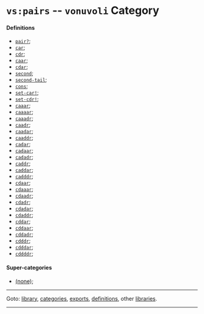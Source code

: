 

<a id='category__vonuvoli__vs_3a_pairs'></a>

# `vs:pairs` -- `vonuvoli` Category


<a id='category__vonuvoli__vs_3a_pairs__definitions'></a>

#### Definitions

 * [`pair?`](../../vonuvoli/definitions/pair_3f.md#definition__vonuvoli__pair_3f);
 * [`car`](../../vonuvoli/definitions/car.md#definition__vonuvoli__car);
 * [`cdr`](../../vonuvoli/definitions/cdr.md#definition__vonuvoli__cdr);
 * [`caar`](../../vonuvoli/definitions/caar.md#definition__vonuvoli__caar);
 * [`cdar`](../../vonuvoli/definitions/cdar.md#definition__vonuvoli__cdar);
 * [`second`](../../vonuvoli/definitions/second.md#definition__vonuvoli__second);
 * [`second-tail`](../../vonuvoli/definitions/second-tail.md#definition__vonuvoli__second-tail);
 * [`cons`](../../vonuvoli/definitions/cons.md#definition__vonuvoli__cons);
 * [`set-car!`](../../vonuvoli/definitions/set-car_21.md#definition__vonuvoli__set-car_21);
 * [`set-cdr!`](../../vonuvoli/definitions/set-cdr_21.md#definition__vonuvoli__set-cdr_21);
 * [`caaar`](../../vonuvoli/definitions/caaar.md#definition__vonuvoli__caaar);
 * [`caaaar`](../../vonuvoli/definitions/caaaar.md#definition__vonuvoli__caaaar);
 * [`caaadr`](../../vonuvoli/definitions/caaadr.md#definition__vonuvoli__caaadr);
 * [`caadr`](../../vonuvoli/definitions/caadr.md#definition__vonuvoli__caadr);
 * [`caadar`](../../vonuvoli/definitions/caadar.md#definition__vonuvoli__caadar);
 * [`caaddr`](../../vonuvoli/definitions/caaddr.md#definition__vonuvoli__caaddr);
 * [`cadar`](../../vonuvoli/definitions/cadar.md#definition__vonuvoli__cadar);
 * [`cadaar`](../../vonuvoli/definitions/cadaar.md#definition__vonuvoli__cadaar);
 * [`cadadr`](../../vonuvoli/definitions/cadadr.md#definition__vonuvoli__cadadr);
 * [`caddr`](../../vonuvoli/definitions/caddr.md#definition__vonuvoli__caddr);
 * [`caddar`](../../vonuvoli/definitions/caddar.md#definition__vonuvoli__caddar);
 * [`cadddr`](../../vonuvoli/definitions/cadddr.md#definition__vonuvoli__cadddr);
 * [`cdaar`](../../vonuvoli/definitions/cdaar.md#definition__vonuvoli__cdaar);
 * [`cdaaar`](../../vonuvoli/definitions/cdaaar.md#definition__vonuvoli__cdaaar);
 * [`cdaadr`](../../vonuvoli/definitions/cdaadr.md#definition__vonuvoli__cdaadr);
 * [`cdadr`](../../vonuvoli/definitions/cdadr.md#definition__vonuvoli__cdadr);
 * [`cdadar`](../../vonuvoli/definitions/cdadar.md#definition__vonuvoli__cdadar);
 * [`cdaddr`](../../vonuvoli/definitions/cdaddr.md#definition__vonuvoli__cdaddr);
 * [`cddar`](../../vonuvoli/definitions/cddar.md#definition__vonuvoli__cddar);
 * [`cddaar`](../../vonuvoli/definitions/cddaar.md#definition__vonuvoli__cddaar);
 * [`cddadr`](../../vonuvoli/definitions/cddadr.md#definition__vonuvoli__cddadr);
 * [`cdddr`](../../vonuvoli/definitions/cdddr.md#definition__vonuvoli__cdddr);
 * [`cdddar`](../../vonuvoli/definitions/cdddar.md#definition__vonuvoli__cdddar);
 * [`cddddr`](../../vonuvoli/definitions/cddddr.md#definition__vonuvoli__cddddr);


<a id='category__vonuvoli__vs_3a_pairs__super-categories'></a>

#### Super-categories

 * [(none)](../../vonuvoli/categories/_index.md#toc__vonuvoli__categories);

----

Goto: [library](../../vonuvoli/_index.md#library__vonuvoli), [categories](../../vonuvoli/categories/_index.md#toc__vonuvoli__categories), [exports](../../vonuvoli/exports/_index.md#toc__vonuvoli__exports), [definitions](../../vonuvoli/definitions/_index.md#toc__vonuvoli__definitions), other [libraries](../../_libraries.md#toc__libraries).

----

